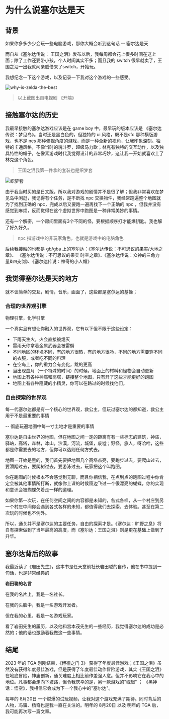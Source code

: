 # 为什么说塞尔达是天

## 背景

如果你多多少少会玩一些电脑游戏，那你大概会听到这句话 -- 塞尔达是天

而自从《塞尔达传说： 王国之泪》发布以后，我每周都会花上很多时间在这上面；除了工作还要带小孩，个人时间其实不多；而且我的 switch 很早就卖了，王国之泪一出我就问亲戚借来了switch，开始玩。

我想纪念一下这个游戏，以及记录一下我对这个游戏的一些感受。

![why-is-zelda-the-best](/imgs/why-is-zelda-the-best.jpg)

> 以上截图出自电视剧 《开端》

## 接触塞尔达的历史

我最早接触的塞尔达游戏应该是在 game boy 中，最早玩的版本应该是 《塞尔达传说：梦见岛》。当时还是黑白色的，但独特的 ui 风格，既不是sfc 那种横版游戏，也不是 nes 那种俯视角度的游戏，而是一种全新的视角，让我印象深刻。独特的卡通风格，不像当时的魂斗罗，超级马力欧；林克有独特的交互动作，以及独具特性的帽子，在像素游戏时代我觉得设计的非常巧妙，这让我一开始就喜欢上了林克这个角色。

> 王国之泪我第一件拿的套装也是织梦套

![织梦套](/imgs/织梦套.jpg)

由于我当时买的是日文版，所以我对游戏的剧情并不是很了解；但我非常喜欢在梦见岛中闲逛，我记得有个任务，是不断找 npc 交换物件，我经常跑遍整个地图就为了找到正确的 npc，完成以后又要跑一遍再找下一个正确的 npc ，但我并没有感觉到麻烦，反而觉得在这个虚拟世界中跑图是一种非常美妙的事情。

还有一个解密，一个房间里面有3个不同的怪，要根据顺序打才能爆钥匙。我也解了好久好久。

> npc 指游戏中的非玩家角色，也就是游戏中的电脑角色

后续我接触的也都是 gb/gba 上的塞尔达：《塞尔达传说：不可思议的果实/大地之章》、 《塞尔达传说：不可思议的果实 时空之章》、《塞尔达传说：众神的三角力量&四支剑》、《塞尔达传说：神奇的小人帽》

## 我觉得塞尔达是天的地方

就不谈简单的交互，剧情，音乐，画面了，这些都是塞尔达的基操；

### 合理的世界观引擎

物理引擎，化学引擎

一个真实且有想让你融入的世界观，它有以下但不限于这些设定：

+ 下雨天生火，火会直接被熄灭
+ 雷雨天你拿着金属武器会被雷劈
+ 不同地区的环境不同，有的地方很热，有的地方很冷，不同的地方需要穿不同的衣服，或者吃不同的料理
+ 在空岛上，你的重力会有变化，跳的更高
+ 当出现血月（一个特殊的时间）的时候，地面上的材料和怪物会自动更新
+ 地图上有各种神庙和高塔，链接整个地图，只有开了这些才能更好的跑图
+ 地图上有各种隐藏的小精灵，你可以在路过的时候找他们。

### 自由探索的世界观

每一代塞尔达都是有一个核心的世界观，救公主，但玩过塞尔达的都知道，救公主用于不是最重要的事情

-- 彻底玩遍地图中每一寸土地才是重要的事情

塞尔达是自由世界的地图，但在地图之间一定的距离有有一些标志的建筑，神庙，驿站，高塔，森林，冰山，沙漠，河流，城堡，废墟；野怪，旅人，呀哈哈，这些都是你需要去的地方，但你可以选则任何方式去。

地图一开始是黑的，我们首先要把地图几个高塔点亮，要跑步过去，要爬山过去，要滑翔过去，要爬树过去，要游泳过去，玩家把这个叫跑图。

你在跑图的时候根本不会感觉到无聊，而且你相信我，在点到点的跑图过程中你肯定会被其他事情所打断，就像你上课的时候窗边飞过一个很漂亮的蝴蝶，你的实现和意识会被蝴蝶欠着走一样的道理。

如果你第一次玩，在任何空间之间的内容都是未知的，各式各样，从一个村庄到另一个村庄中间你会遇到各式各样的未知，都值得我们去探索，去体验。甚至在第二次玩的时候也不例外。

所以，通关并不是塞尔达的主要任务，自由的探索才是。《塞尔达：旷野之息》将自有探索做到了当年最高的高度，而《塞尔达：王国之泪》则是更在基础上做到了升华。

## 塞尔达背后的故事

我最近读了《岩田先生》，这本书是任天堂前社长岩田聪的自传，他在书中提到一句话，也是非常经典的

**岩田聪的名言**

在我的名片上，我是一名社长。

在我的头脑中，我是一名游戏开发者。

但在我的心里，我是一名游戏玩家。

看了岩田先生的履历，以及他和宫本茂先生的一些经历，我觉得塞尔达的成功是必然的；他的话也激励着我做这一些事情。

## 结尾

2023 年的 TGA 刚刚结束，《博德之门 3》 获得了年度最佳游戏；《王国之泪》虽然没有获得年度最佳游戏，但是获得了年度最佳动作冒险游戏，其实《王国之泪》在地底冒险，神庙创新，通关难度上相比前作差强人意。但并不影响它在我心中的地位。凡事都会走向下坡路，但令我庆幸的是，另一款游戏的"崛起" ； 《黑神话：悟空》，我相信它会成为下一个我心中的"塞尔达"。

每年的 8月20日 一个燃爆的试玩视频，让我对这个游戏充满了期待。同时背后的人物，冯骥、杨奇也是我一直在关注的。明年的 8月20日 以及 明年的 TGA 后，我可能再次写一篇文章。
